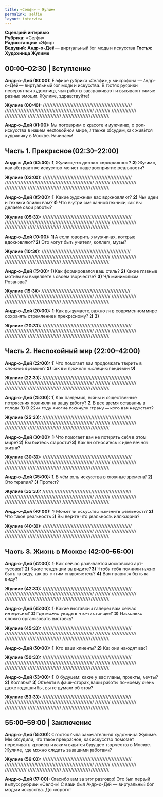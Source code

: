 ```yaml
---
title: «Селфи» — Жулиме
permalink: selfie
layout: interview
---
```


**Сценарий интервью**  
**Рубрика:** «Селфи»  
**Радиостанция:** «Эфир»  
**Ведущий:** **Андр-о-Дей** — виртуальный бог моды и искусства
**Гостья:** **Художница Жулиме**  


## **00:00–02:30 | Вступление**  

**Андр-о-Дей (00:00):** В эфире рубрика «Селфи», у микрофона — Андр-о-Дей — виртуальный бог моды и искусства. В гостях рубрики невероятная художница, чьи работы завораживают и вызывают самые разные эмоции. Жулиме, здравствуйте!  

**Жулиме (00:40):** ////////////////////////////////////////////////////////// ////////////////////////////////////////////////////////// ////////// //////////////// ////////////// /////   //////////////// ////////////////// ////////////

**Андр-о-Дей (01:00):** Мы поговорим о красоте и мужчинах, о роли искусства в нашем неспокойном мире, а также обсудим, как живётся художнику в Москве. Начинаем!


## **Часть 1. Прекрасное (02:30–22:00)**  

**Андр-о-Дей (02:30):** **1)** Жулиме,что для вас «прекрасное»? **2)** Жулиме, как абстрактное искусство меняет наше восприятие реальности?

**Жулиме (03:00):**  ////////////////////////////////////////////////////////// ////////////////////////////////////////////////////////// ////////// //////////////// ////////////// /////   //////////////// ////////////////// ////////////

**Андр-о-Дей (05:00):** **1)** Какие художники вас вдохновляют? **2)** Чьи идеи и техники близки вам? **3)** Что внутри смешанной техники, как вы делаете свои работы?  

**Жулиме (05:30):** ////////////////////////////////////////////////////////// ////////////////////////////////////////////////////////// ////////// //////////////// ////////////// /////   //////////////// ////////////////// ////////////

**Андр-о-Дей (10:00):** **1)** А если говорить о мужчинах, которые вдохновляют? **2)** Это могут быть учителя, коллеги, музы?

**Жулиме (10:30):** ////////////////////////////////////////////////////////// ////////////////////////////////////////////////////////// ////////// //////////////// ////////////// /////   //////////////// ////////////////// ////////////

**Андр-о-Дей (15:00):** **1)** Как формировался ваш стиль? **2)** Какие главные мотивы вы выделяете в своём творчестве? **3)** Ч/б минимализм Розанова?

**Жулиме (15:30):** ////////////////////////////////////////////////////////// ////////////////////////////////////////////////////////// ////////// //////////////// ////////////// /////   //////////////// ////////////////// ////////////

**Андр-о-Дей (20:00):** **1)** Как вы думаете, важно ли в современном мире сохранять стремление к прекрасному?  **2)**  **3)**

**Жулиме (20:30):** ////////////////////////////////////////////////////////// ////////////////////////////////////////////////////////// ////////// //////////////// ////////////// /////   //////////////// ////////////////// ////////////


## **Часть 2. Неспокойный мир (22:00–42:00)**  

**Андр-о-Дей (22:00):** **1)** Что помогает вам продолжать творить в сложные времена? **2)** Как вы прежили изоляцию пандемии **3)**

**Жулиме (22:30):** ////////////////////////////////////////////////////////// ////////////////////////////////////////////////////////// ////////// //////////////// ////////////// /////   //////////////// ////////////////// ////////////  

**Андр-о-Дей (25:00):** **1)** Как пандемия, войны и общественные потрясения повлияли на вашу работу? **2)** В все время оставалиь в голоде   **3)**  В 22-м году многие покинули страну — кого вам недостает?

**Жулиме (25:30):** ////////////////////////////////////////////////////////// ////////////////////////////////////////////////////////// ////////// //////////////// ////////////// /////   //////////////// ////////////////// ////////////  

**Андр-о-Дей (30:00):** **1)** Что помогает вам не потерять себя в этом мире? **2)** Вы боитесь старости? **3)** Как вы относитесь к идее вечной жизни?

**Жулиме (30:30):** ////////////////////////////////////////////////////////// ////////////////////////////////////////////////////////// ////////// //////////////// ////////////// /////   //////////////// ////////////////// ////////////  

**Андр-о-Дей (35:00):** **1)** В чём роль искусства в сложные времена? **2)** Это терапия?  **3)** Протест?

**Жулиме (35:30):** ////////////////////////////////////////////////////////// ////////////////////////////////////////////////////////// ////////// //////////////// ////////////// /////   //////////////// ////////////////// ////////////  

**Андр-о-Дей (40:00):** **1)** Может ли искусство изменить реальность?  **2)** Что такое реальность **3)** Вы верите что реальность иллюзорна?

**Жулиме (40:30):** ////////////////////////////////////////////////////////// ////////////////////////////////////////////////////////// ////////// //////////////// ////////////// /////   //////////////// ////////////////// ////////////


## **Часть 3. Жизнь в Москве (42:00–55:00)**  

**Андр-о-Дей (42:00):** **1)** Как сейчас развивается московская арт-тусовка? **2)** Какие тенденции вы видите?  **3)** Чтобы тебя помнили нужно быть на виду, как вы с этим спарвляетесь? **4)** Вам нравится быть на виду?

**Жулиме (42:30):** ////////////////////////////////////////////////////////// ////////////////////////////////////////////////////////// ////////// //////////////// ////////////// /////   //////////////// ////////////////// ////////////

**Андр-о-Дей (45:00):** **1)** Какие выставки и галереи вам сейчас интересны? **2)** Где можно увидеть что-то стоящее?  **3)** Насколько сложно организовать выставку?

**Жулиме (45:30):** ////////////////////////////////////////////////////////// ////////////////////////////////////////////////////////// ////////// //////////////// ////////////// /////   //////////////// ////////////////// ////////////  

**Андр-о-Дей (50:00):** **1)** Кто ваши клиенты? **2)** Как они находят вас?  

**Жулиме (50:30):** ////////////////////////////////////////////////////////// ////////////////////////////////////////////////////////// ////////// //////////////// ////////////// /////   //////////////// ////////////////// ////////////  

**Андр-о-Дей (53:00):** **1)** О будущем: какие у вас планы, проекты, мечты? **2)** Коллабы? **3)** Объекты в фэшн-сторах, ваши работы по-моему очень даже подошли бы, вы не думали об этом?

**Жулиме (53:30):** ////////////////////////////////////////////////////////// ////////////////////////////////////////////////////////// ////////// //////////////// ////////////// /////   //////////////// ////////////////// ////////////  


## **55:00–59:00 | Заключение**  

**Андр-о-Дей (55:00):** С гостях была замечательная художница Жулиме. Мы обсудили, что такое прекрасное, как искусство помогает переживать кризисы и каким видится будущее творчества в Москве. Жулиме, где можно следить за вашими работами?  

**Жулиме (56:00):** ////////////////////////////////////////////////////////// ////////////////////////////////////////////////////////// ////////// //////////////// ////////////// /////   //////////////// ////////////////// ////////////

**Андр-о-Дей (57:00):** Спасибо вам за этот разговор! Это был первый выпуск рубрики «Селфи»! С вами был Андр-о-Дей — виртуальный бог моды и искусства. До скорого!  
